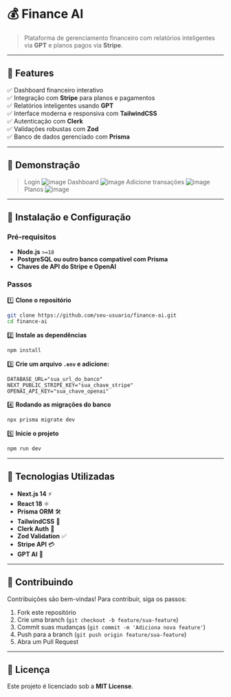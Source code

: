# 💰 Finance AI

> Plataforma de gerenciamento financeiro com relatórios inteligentes via **GPT** e planos pagos via **Stripe**.

---

## 📌 **Features**
✅ Dashboard financeiro interativo  
✅ Integração com **Stripe** para planos e pagamentos  
✅ Relatórios inteligentes usando **GPT**  
✅ Interface moderna e responsiva com **TailwindCSS**  
✅ Autenticação com **Clerk**  
✅ Validações robustas com **Zod**  
✅ Banco de dados gerenciado com **Prisma**  

---

## 📸 **Demonstração**
> Login ![image](https://github.com/user-attachments/assets/1aa1ef84-5ef7-4a9e-a79a-8ee890706fad)
> Dashboard ![image](https://github.com/user-attachments/assets/70108c54-c31f-4f3b-aad7-c0ec32d1feed)
> Adicione transações ![image](https://github.com/user-attachments/assets/6d4770d3-c9ad-450a-b46a-ab0283a9fec9)
> Planos ![image](https://github.com/user-attachments/assets/f9a32ef2-4e5b-4a08-ad5a-d7caa86643b2)


---

## 🚀 **Instalação e Configuração**

### **Pré-requisitos**
- **Node.js** `>=18`
- **PostgreSQL ou outro banco compatível com Prisma**
- **Chaves de API do Stripe e OpenAI**

### **Passos**

1️⃣ **Clone o repositório**
```bash
git clone https://github.com/seu-usuario/finance-ai.git
cd finance-ai
```

2️⃣ **Instale as dependências**
```bash
npm install
```

3️⃣ **Crie um arquivo `.env` e adicione:**
```env
DATABASE_URL="sua_url_do_banco"
NEXT_PUBLIC_STRIPE_KEY="sua_chave_stripe"
OPENAI_API_KEY="sua_chave_openai"
```

4️⃣ **Rodando as migrações do banco**
```bash
npx prisma migrate dev
```

5️⃣ **Inicie o projeto**
```bash
npm run dev
```

---

## 🔗 **Tecnologias Utilizadas**
- **Next.js 14** ⚡
- **React 18** ⚛️
- **Prisma ORM** 🛠️
- **TailwindCSS** 🎨
- **Clerk Auth** 🔑
- **Zod Validation** ✅
- **Stripe API** 💳
- **GPT AI** 🤖

---

## 🤝 **Contribuindo**
Contribuições são bem-vindas! Para contribuir, siga os passos:
1. Fork este repositório
2. Crie uma branch (`git checkout -b feature/sua-feature`)
3. Commit suas mudanças (`git commit -m 'Adiciona nova feature'`)
4. Push para a branch (`git push origin feature/sua-feature`)
5. Abra um Pull Request

---

## 📜 **Licença**
Este projeto é licenciado sob a **MIT License**.
